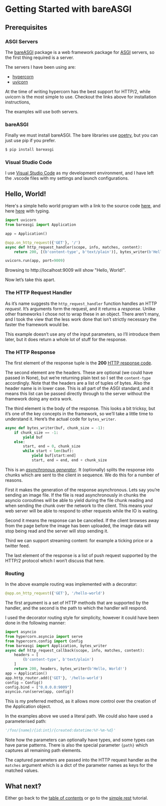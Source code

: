 # Getting Started with bareASGI

## Prerequisites

### ASGI Servers

The [bareASGI](https://github.com/rob-blackbourn/bareasgi) package is a
web framework package for [ASGI](https://asgi.readthedocs.io/en/latest/)
servers, so the first thing required is a server.

The servers I have been using are:

* [hypercorn](https://pgjones.gitlab.io/hypercorn/)
* [uvicorn](https://www.uvicorn.org/)

At the time of writing hypercorn has the best support for HTTP/2, while
uvicorn is the most simple to use. Checkout the links above for installation
instructions,

The examples will use both servers.

### bareASGI

Finally we must install bareASGI. The bare libraries use
[poetry](https://poetry.eustace.io/), but you can just use pip if you prefer.

```bash
$ pip install bareasgi
```

### Visual Studio Code

I use [Visual Studio Code](https://code.visualstudio.com/) as my development
environment, and I have left the .vscode files with my settings and launch
configurations.

## Hello, World!

Here's a simple hello world program with a link to the source code [here](../examples/hello_world_nt.py), and here [here](../examples/hello_world.py) with typing.

```python
import uvicorn
from bareasgi import Application

app = Application()

@app.on_http_request({'GET'}, '/')
async def http_request_handler(scope, info, matches, content):
    return 200, [(b'content-type', b'text/plain')], bytes_writer(b'Hello, World!')

uvicorn.run(app, port=9009)
```

Browsing to http://localhost:9009 will show "Hello, World!".

Now let’s take this apart.

### The HTTP Request Handler

As it’s name suggests the `http_request_handler` function handles an HTTP
*request*. It’s arguments form the request, and it returns a *response*. Unlike
other frameworks I chose not to wrap these in an object. There aren’t many, and
I took the view that the less work done that isn’t strictly necessary the faster
the framework would be.

This example doesn’t use any of the input parameters, so I’ll introduce them
later, but it does return a whole lot of stuff for the response.

### The HTTP Response

The first element of the response tuple is the **200** 
[HTTP response code](https://developer.mozilla.org/en-US/docs/Web/HTTP/Status).

The second element are the headers. These are optional (we could have passed in
None), but we’re returning plain text so I set the `content-type` accordingly. 
Note that the headers are a list of tuples of bytes. Also the header name is in
lower case. This is all part of the ASGI standard, and it means this list can be
passed directly through to the server without the framework doing any extra
work.

The third element is the body of the response. This looks a bit tricksy, but
it’s one of the key concepts in the framework, so we’ll take a little time to
understand it. Here’s the actual code for `bytes_writer`.

```python
async def bytes_writer(buf, chunk_size = -1):
    if chunk_size == -1:
        yield buf
    else:
        start, end = 0, chunk_size
        while start < len(buf):
            yield buf[start:end]
            start, end = end, end + chunk_size
```

This is an *[asynchronous generator](https://www.python.org/dev/peps/pep-0525/)*.
It (optionally) splits the response into chunks which are sent to the client in
sequence. We do this for a number of reasons.

First it makes the generation of the response asynchronous. Lets say you’re
sending an image file. If the file is read asynchronously in chunks the asyncio
coroutines will be able to yield during the file chunk reading and when sending
the chunk over the network to the client. This means your web server will be
able to respond to other requests while the IO is waiting.

Second it means the response can be cancelled. If the client browses away from
the page before the image has been uploaded, the image data will stop being read
and the server will stop sending it.

Third we can support streaming content: for example a ticking price or a twitter
feed.

The last element of the response is a list of push request supported by the
HTTP/2 protocol which I won’t discuss that here.

### Routing

In the above example routing was implemented with a decorator:

```python
@app.on_http_request({'GET'}, '/hello-world')
```

The first argument is a set of HTTP methods that are supported by the handler,
and the second is the path to which the handler will respond.

I used the decorator routing style for simplicity, however it could have been
done in the following manner:

```python
import asyncio
from hypercorn.asyncio import serve
from hypercorn.config import Config
from bareasgi import Application, bytes_writer
async def http_request_callback(scope, info, matches, content):
    headers = [
        (b'content-type', b'text/plain')
    ]
    return 200, headers, bytes_writer(b'Hello, World!')
app = Application()
app.http_router.add({'GET'}, '/hello-world')
config = Config()
config.bind = ["0.0.0.0:9009"]
asyncio.run(serve(app, config))
```

This is my preferred method, as it allows more control over the creation of the
Application object.

In the examples above we used a literal path. We could also have used a 
parameterised path:

```python
'/foo/{name}/{id:int}/{created:datetime:%Y-%m-%d}'
```

Note how the parameters can optionally have types, and some types can have parse
patterns. There is also the special parameter `{path}` which captures all
remaining path elements.

The captured parameters are passed into the HTTP request handler as the
`matches` argument which is a dict of the parameter names as keys for the
matched values.

## What next?

Either go back to the [table of contents](../README.md#table-of-contents) or go to the
[simple rest](simple-rest.md) tutorial.